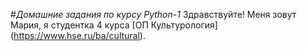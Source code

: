 #*Домашние задания по курсу Python-1*
Здравствуйте! Меня зовут Мария, я студентка 4 курса [ОП Культурология] (https://www.hse.ru/ba/cultural). 
